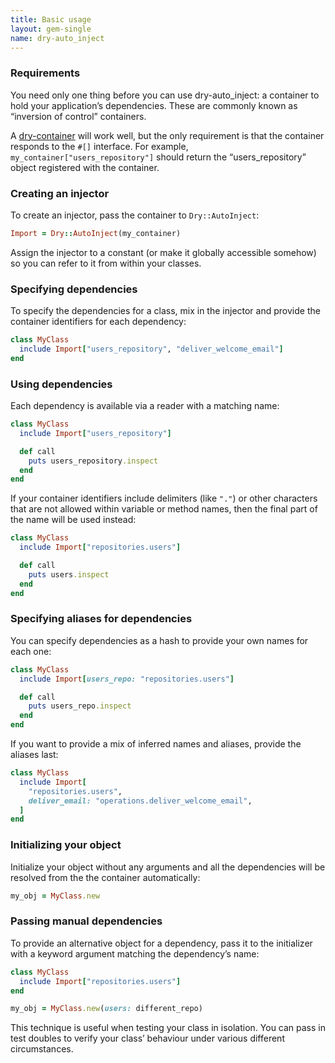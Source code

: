 ```yaml
---
title: Basic usage
layout: gem-single
name: dry-auto_inject
---
```


### Requirements

You need only one thing before you can use dry-auto\_inject: a container to hold your application’s dependencies. These are commonly known as “inversion of control” containers.

A [dry-container](/gems/dry-container) will work well, but the only requirement is that the container responds to the `#[]` interface. For example, `my_container["users_repository"]` should return the “users_repository” object registered with the container.

### Creating an injector

To create an injector, pass the container to `Dry::AutoInject`:

```ruby
Import = Dry::AutoInject(my_container)
```

Assign the injector to a constant (or make it globally accessible somehow) so you can refer to it from within your classes.

### Specifying dependencies

To specify the dependencies for a class, mix in the injector and provide the container identifiers for each dependency:

```ruby
class MyClass
  include Import["users_repository", "deliver_welcome_email"]
end
```

### Using dependencies

Each dependency is available via a reader with a matching name:

```ruby
class MyClass
  include Import["users_repository"]

  def call
    puts users_repository.inspect
  end
end
```

If your container identifiers include delimiters (like `"."`) or other characters that are not allowed within variable or method names, then the final part of the name will be used instead:

```ruby
class MyClass
  include Import["repositories.users"]

  def call
    puts users.inspect
  end
end
```

### Specifying aliases for dependencies

You can specify dependencies as a hash to provide your own names for each one:

```ruby
class MyClass
  include Import[users_repo: "repositories.users"]

  def call
    puts users_repo.inspect
  end
end
```

If you want to provide a mix of inferred names and aliases, provide the aliases last:

```ruby
class MyClass
  include Import[
    "repositories.users",
    deliver_email: "operations.deliver_welcome_email",
  ]
end
```

### Initializing your object

Initialize your object without any arguments and all the dependencies will be resolved from the the container automatically:

```ruby
my_obj = MyClass.new
```

### Passing manual dependencies

To provide an alternative object for a dependency, pass it to the initializer with a keyword argument matching the dependency’s name:

```ruby
class MyClass
  include Import["repositories.users"]
end

my_obj = MyClass.new(users: different_repo)
```

This technique is useful when testing your class in isolation. You can pass in test doubles to verify your class’ behaviour under various different circumstances.
